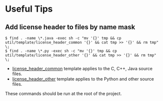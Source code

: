 Useful Tips
===========

## Add license header to files by name mask

```shell script
$ find . -name \*.java -exec sh -c "mv '{}' tmp && cp util/template/license_header_common '{}' && cat tmp >> '{}' && rm tmp" \;
$ find . -name \*.py -exec sh -c "mv '{}' tmp && cp util/template/license_header_other '{}' && cat tmp >> '{}' && rm tmp" \;
```

* [license_header_common](../util/template/license_header_common) template applies to the C, C++, Java source files.
* [license_header_other](../util/template/license_header_other) template applies to the Python and other source files.

These commands should be run at the root of the project.
